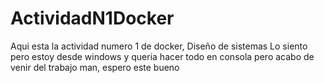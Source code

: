 # ActividadN1Docker
Aqui esta la actividad numero 1 de docker, Diseño de sistemas
Lo siento pero estoy desde windows y queria hacer todo en consola pero acabo de venir del trabajo man, espero este bueno

